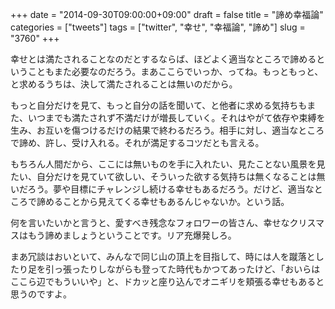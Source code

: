 +++
date = "2014-09-30T09:00:00+09:00"
draft = false
title = "諦め幸福論"
categories = ["tweets"]
tags = ["twitter", "幸せ", "幸福論", "諦め"]
slug = "3760"
+++

幸せとは満たされることなのだとするならば、ほどよく適当なところで諦めるということもまた必要なのだろう。まあここらでいっか、ってね。もっともっと、と求めるうちは、決して満たされることは無いのだから。

もっと自分だけを見て、もっと自分の話を聞いて、と他者に求める気持ちもまた、いつまでも満たされず不満だけが増長していく。それはやがて依存や束縛を生み、お互いを傷つけるだけの結果で終わるだろう。相手に対し、適当なところで諦め、許し、受け入れる。それが満足するコツだとも言える。

もちろん人間だから、ここには無いものを手に入れたい、見たことない風景を見たい、自分だけを見ていて欲しい、そういった欲する気持ちは無くなることは無いだろう。夢や目標にチャレンジし続ける幸せもあるだろう。だけど、適当なところで諦めることから見えてくる幸せもあるんじゃないか。という話。

何を言いたいかと言うと、愛すべき残念なフォロワーの皆さん、幸せなクリスマスはもう諦めましょうということです。リア充爆発しろ。

まあ冗談はおいといて、みんなで同じ山の頂上を目指して、時には人を蹴落としたり足を引っ張ったりしながらも登ってた時代もかつてあったけど、「おいらはここら辺でもういいや」と、ドカッと座り込んでオニギリを頬張る幸せもあると思うのですよ。
